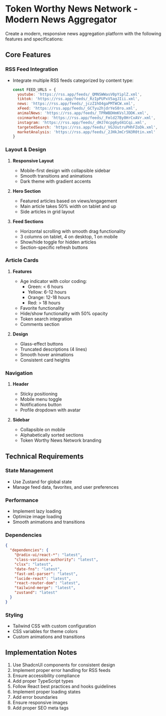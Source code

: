# Token Worthy News Network - Modern News Aggregator

Create a modern, responsive news aggregation platform with the following features and specifications:

## Core Features

### RSS Feed Integration
- Integrate multiple RSS feeds categorized by content type:
  ```javascript
  const FEED_URLS = {
    youtube: 'https://rss.app/feeds/_QMNSWWasV0pYiplZ.xml',
    tiktok: 'https://rss.app/feeds/_RzIpPUPxV5agJIii.xml',
    news: 'https://rss.app/feeds/_jczZ1hO4gaPMTWCW.xml',
    xFeed: 'https://rss.app/feeds/_GCTyu2hjdrYeS0ro.xml',
    animalNews: 'https://rss.app/feeds/_TPRWBDHmKVslJDDK.xml',
    coinmarketcap: 'https://rss.app/feeds/_Fmld27By0HrCxAVr.xml',
    instagram: 'https://rss.app/feeds/_dHJ74cpg6yd41Cqi.xml',
    targetedSearch: 'https://rss.app/feeds/_VGJUutruPHhFZoDk.xml',
    marketAnalysis: 'https://rss.app/feeds/_2JHkJmCr5N3R0tin.xml'
  }
  ```

### Layout & Design
1. **Responsive Layout**
   - Mobile-first design with collapsible sidebar
   - Smooth transitions and animations
   - Dark theme with gradient accents

2. **Hero Section**
   - Featured articles based on views/engagement
   - Main article takes 50% width on tablet and up
   - Side articles in grid layout

3. **Feed Sections**
   - Horizontal scrolling with smooth drag functionality
   - 3 columns on tablet, 4 on desktop, 1 on mobile
   - Show/hide toggle for hidden articles
   - Section-specific refresh buttons

### Article Cards
1. **Features**
   - Age indicator with color coding:
     - Green: < 6 hours
     - Yellow: 6-12 hours
     - Orange: 12-18 hours
     - Red: > 18 hours
   - Favorite functionality
   - Hide/show functionality with 50% opacity
   - Token search integration
   - Comments section

2. **Design**
   - Glass-effect buttons
   - Truncated descriptions (4 lines)
   - Smooth hover animations
   - Consistent card heights

### Navigation
1. **Header**
   - Sticky positioning
   - Mobile menu toggle
   - Notifications button
   - Profile dropdown with avatar

2. **Sidebar**
   - Collapsible on mobile
   - Alphabetically sorted sections
   - Token Worthy News Network branding

## Technical Requirements

### State Management
- Use Zustand for global state
- Manage feed data, favorites, and user preferences

### Performance
- Implement lazy loading
- Optimize image loading
- Smooth animations and transitions

### Dependencies
```json
{
  "dependencies": {
    "@radix-ui/react-*": "latest",
    "class-variance-authority": "latest",
    "clsx": "latest",
    "date-fns": "latest",
    "fast-xml-parser": "latest",
    "lucide-react": "latest",
    "react-router-dom": "latest",
    "tailwind-merge": "latest",
    "zustand": "latest"
  }
}
```

### Styling
- Tailwind CSS with custom configuration
- CSS variables for theme colors
- Custom animations and transitions

## Implementation Notes

1. Use ShadcnUI components for consistent design
2. Implement proper error handling for RSS feeds
3. Ensure accessibility compliance
4. Add proper TypeScript types
5. Follow React best practices and hooks guidelines
6. Implement proper loading states
7. Add error boundaries
8. Ensure responsive images
9. Add proper SEO meta tags